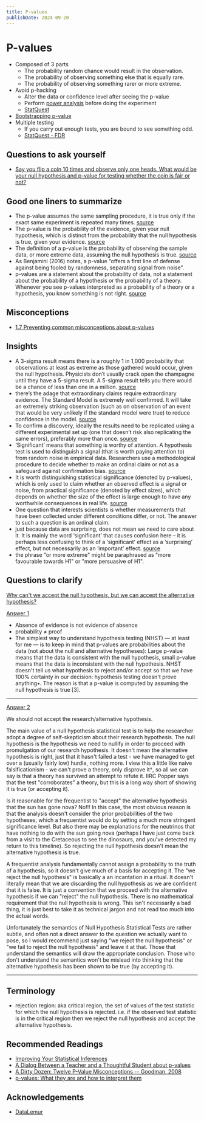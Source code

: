 ```yaml
---
title: P-values
publishDate: 2024-09-20
---
```


# P-values

- Composed of 3 parts
  - The probability random chance would result in the observation.
  - The probability of observing something else that is equally rare.
  - The probability of observing something rarer or more extreme.
- Avoid p-hacking
  - Alter the data or confidence level after seeing the p-value
  - Perform [power analysis](/power-analysis.md) before doing the experiment
  - [StatQuest](https://www.youtube.com/watch?v=HDCOUXE3HMM)
- [Bootstrapping p-value](/bootstrap.md)
- Multiple testing
  - If you carry out enough tests, you are bound to see something odd.
  - [StatQuest - FDR](https://www.youtube.com/watch?v=K8LQSvtjcEo)

## Questions to ask yourself

- [Say you flip a coin 10 times and observe only one heads. What would be your null hypothesis and p-value for testing whether the coin is fair or not?](https://datalemur.com/questions/coin-fairness-test)

## Good one liners to summarize

- The p-value assumes the same sampling procedure, it is true only if the exact same experiment is repeated many times. [source](https://www.youtube.com/watch?v=vemZtEM63GY)
- The p-value is the probability of the evidence, given your null hypothesis, which is distinct from the probability that the null hypothesis is true, given your evidence. [source](https://theconversation.com/new-physics-at-the-large-hadron-collider-scientists-are-excited-but-its-too-soon-to-be-sure-157871)
- The definition of a p-value is the probability of observing the sample data, or more extreme data, assuming the null hypothesis is true. [source](https://lakens.github.io/statistical_inferences/01-pvalue.html)
- As Benjamini (2016) notes, a p-value “offers a first line of defense against being fooled by randomness, separating signal from noise”.
- p-values are a statement about the probability of data, not a statement about the probability of a hypothesis or the probability of a theory. Whenever you see p-values interpreted as a probability of a theory or a hypothesis, you know something is not right. [source](https://lakens.github.io/statistical_inferences/01-pvalue.html#sec-misconception1)

## Misconceptions

- [1.7 Preventing common misconceptions about p-values](https://lakens.github.io/statistical_inferences/01-pvalue.html#sec-misconceptions)

## Insights

- A 3-sigma result means there is a roughly 1 in 1,000 probability that observations at least as extreme as those gathered would occur, given the null hypothesis. Physicists don’t usually crack open the champagne until they have a 5-sigma result. A 5-sigma result tells you there would be a chance of less than one in a million. [source](https://theconversation.com/new-physics-at-the-large-hadron-collider-scientists-are-excited-but-its-too-soon-to-be-sure-157871)
- there’s the adage that extraordinary claims require extraordinary evidence. The Standard Model is extremely well confirmed. It will take an extremely striking observation (such as on observation of an event that would be very unlikely if the standard model were true) to reduce confidence in the model. [source](https://theconversation.com/new-physics-at-the-large-hadron-collider-scientists-are-excited-but-its-too-soon-to-be-sure-157871)
- To confirm a discovery, ideally the results need to be replicated using a different experimental set up (one that doesn’t risk also replicating the same errors), preferably more than once. [source](https://theconversation.com/new-physics-at-the-large-hadron-collider-scientists-are-excited-but-its-too-soon-to-be-sure-157871)
- ‘Significant’ means that something is worthy of attention. A hypothesis test is used to distinguish a signal (that is worth paying attention to) from random noise in empirical data. Researchers use a methodological procedure to decide whether to make an ordinal claim or not as a safeguard against confirmation bias. [source](https://lakens.github.io/statistical_inferences/01-pvalue.html)
- It is worth distinguishing statistical significance (denoted by p-values), which is only used to claim whether an observed effect is a signal or noise, from practical significance (denoted by effect sizes), which depends on whether the size of the effect is large enough to have any worthwhile consequences in real life. [source](https://lakens.github.io/statistical_inferences/01-pvalue.html)
- One question that interests scientists is whether measurements that have been collected under different conditions differ, or not. The answer to such a question is an ordinal claim.
- just because data are surprising, does not mean we need to care about it. It is mainly the word ‘significant’ that causes confusion here – it is perhaps less confusing to think of a ‘significant’ effect as a ‘surprising’ effect, but not necessarily as an ‘important’ effect. [source](https://lakens.github.io/statistical_inferences/01-pvalue.html#misconception-3-a-significant-p-value-means-that-a-practically-important-effect-has-been-discovered.)
- the phrase "or more extreme" might be paraphrased as "more favourable towards H1" or "more persuasive of H1".

## Questions to clarify

[Why can't we accept the null hypothesis, but we can accept the alternative hypothesis?](https://stats.stackexchange.com/questions/587383/why-cant-we-accept-the-null-hypothesis-but-we-can-accept-the-alternative-hypot)

[Answer 1](https://stats.stackexchange.com/a/587384)

- Absence of evidence is not evidence of absence
- probability ≠ proof
- The simplest way to understand hypothesis testing (NHST) — at least for me — is to keep in mind that p-values are probabilities about the data (not about the null and alternative hypotheses): Large p-value means that the data is consistent with the null hypothesis, small p-value means that the data is inconsistent with the null hypothesis. NHST doesn't tell us what hypothesis to reject and/or accept so that we have 100% certainty in our decision: hypothesis testing doesn't prove anything٭. The reason is that a p-value is computed by assuming the null hypothesis is true [3].

---

[Answer 2](https://stats.stackexchange.com/a/587633)

We should not accept the research/alternative hypothesis.

The main value of a null hypothesis statistical test is to help the researcher adopt a degree of self-skepticism about their research hypothesis. The null hypothesis is the hypothesis we need to nullify in order to proceed with promulgation of our research hypothesis. It doesn't mean the alternative hypothesis is right, just that it hasn't failed a test - we have managed to get over a (usually fairly low) hurdle, nothing more. I view this a little like naive falsificationism - we can't prove a theory, only disprove it†, so all we can say is that a theory has survived an attempt to refute it. IIRC Popper says that the test "corroborates" a theory, but this is a long way short of showing it is true (or accepting it).

Is it reasonable for the frequentist to "accept" the alternative hypothesis that the sun has gone nova? No!!! In this case, the most obvious reason is that the analysis doesn't consider the prior probabilities of the two hypotheses, which a frequentist would do by setting a much more stringent significance level. But also there may be explanations for the neutrinos that have nothing to do with the sun going nova (perhaps I have just come back from a visit to the Cretaceous to see the dinosaurs, and you've detected my return to this timeline). So rejecting the null hypothesis doesn't mean the alternative hypothesis is true.

A frequentist analysis fundamentally cannot assign a probability to the truth of a hypothesis, so it doesn't give much of a basis for accepting it. The "we reject the null hypothesis" is basically a an incantation in a ritual. It doesn't literally mean that we are discarding the null hypothesis as we are confident that it is false. It is just a convention that we proceed with the alternative hypothesis if we can "reject" the null hypothesis. There is no mathematical requirement that the null hypothesis is wrong. This isn't necessarily a bad thing, it is just best to take it as technical jargon and not read too much into the actual words.

Unfortunately the semantics of Null Hypothesis Statistical Tests are rather subtle, and often not a direct answer to the question we actually want to pose, so I would recommend just saying "we reject the null hypothesis" or "we fail to reject the null hypothesis" and leave it at that. Those that understand the semantics will draw the appropriate conclusion. Those who don't understand the semantics won't be mislead into thinking that the alternative hypothesis has been shown to be true (by accepting it).

---

## Terminology

- rejection region: aka critical region, the set of values of the test statistic for which the null hypothesis is rejected. i.e. if the observed test statistic is in the critical region then we reject the null hypothesis and accept the alternative hypothesis.

## Recommended Readings

- [Improving Your Statistical Inferences](https://lakens.github.io/statistical_inferences/01-pvalue.html#sec-misconceptions)
- [A Dialog Between a Teacher and a Thoughtful Student about p-values](https://stats.stackexchange.com/a/130772)
- [A Dirty Dozen: Twelve P-Value Misconceptions -- Goodman, 2008](https://doi.org/10.1053/j.seminhematol.2008.04.003)
- [p-values: What they are and how to interpret them](https://www.youtube.com/watch?v=vemZtEM63GY)

## Acknowledgements

- [DataLemur](https://datalemur.com)
